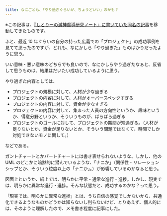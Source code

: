 ```yaml
---
title: なにごとも、「やり過ぎぐらいが、ちょうどいい」のかも？
---
```


※この記事は、[『しとりーの滅神魔導研究ノート』に書いていた同名の記事](http://ndxbn.hatenablog.jp/entry/2014/01/12/140204)を移動してきたものです。

ふと、最近 10 年ぐらいの自分の持った広義での「プロジェクト」の成功事例を見てて思ったのですが、どれも、なにかしら「やり過ぎた」ものばかりだったように思う。

いい意味・悪い意味のどちらでも良いので、なにかしらやり過ぎたなぁと、反省して思うものは、結果はだいたい成功しているように思う。

やり過ぎた内容としては、

- プロジェクトの規模に対して、人材が少な過ぎる
- プロジェクトの内容に対して、人材がオーバースペックすぎる
- プロジェクトの内容に対して、資金が少なすぎる
- プロジェクトの内容に対して、集まった人員の方向性というか、趣味というか、得意分野というか、そういうものが、ばらばら過ぎる
- プロジェクトのゴールに対して、プロジェクトの期間が短過ぎる。（人材が足りないとか、資金が足りないとか、そういう問題ではなくて、時間でしか対処できないモノに関して。）

などである。

ガントチャートとかパートチャートには書き表せられないような、しかし、他の UML のどこかに暗黙的に潜んでいるような、「ナニか」（関係性・リレーションシップとか、そういう粒度以上の「ナニか」。）が影響しているのかなぁと思う。

図面上というか、紙上では、明らかに平常・通常な進行・進捗。しかし、現実では、明らかに異常な進行・進捗。そんな状態だと、成功するのかな？って思う。

「現実では、明らかに異常な進捗」とは、うち自信の感覚でしかないから、共通化できるようなものかどうかは知らないし判らないけど、とりあえず、個人的には、そのように理解したので、メモ書き程度に記事にした。
